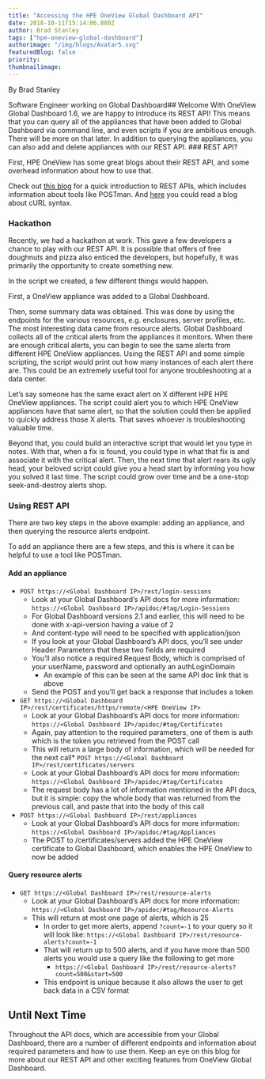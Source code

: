 ```yaml
---
title: "Accessing the HPE OneView Global Dashboard API"
date: 2018-10-11T15:14:06.880Z
author: Brad Stanley 
tags: ["hpe-oneview-global-dashboard"]
authorimage: "/img/blogs/Avatar5.svg"
featuredBlog: false
priority:
thumbnailimage:
---
```

By Brad Stanley

Software Engineer working on Global Dashboard## Welcome
With OneView Global Dashboard 1.6, we are happy to introduce its REST API! This means that you can query all of the appliances that have been added to Global Dashboard via command line, and even scripts if you are ambitious enough. There will be more on that later. In addition to querying the appliances, you can also add and delete appliances with our REST API. ### REST API? 

First, HPE OneView has some great blogs about their REST API, and some overhead information about how to use that. 

Check out [this blog](https://developer.hpe.com/blog/first-step-with-programming-the-hpe-composable-api) for a quick introduction to REST APIs, which includes information about tools like POSTman. And [here](https://developer.hpe.com/blog/curling-through-the-oneview-api) you could read a blog about cURL syntax. 
### Hackathon
Recently, we had a hackathon at work. This gave a few developers a chance to play with our REST API.  It is possible that offers of free doughnuts and pizza also enticed the developers, but hopefully, it was primarily the opportunity to create something new.

In the script we created, a few different things would happen.

First, a OneView appliance was added to a Global Dashboard. 

Then, some summary data was obtained. This was done by using the endpoints for the various resources, e.g. enclosures, server profiles, etc. The most interesting data came from resource alerts. Global Dashboard collects all of the critical alerts from the appliances it monitors. When there are enough critical alerts, you can begin to see the same alerts from different HPE OneView appliances. Using the REST API and some simple scripting, the script would print out how many instances of each alert there are. This could be an extremely useful tool for anyone troubleshooting at a data center.

Let’s say someone has the same exact alert on X different HPE HPE OneView appliances. The script could alert you to which HPE OneView appliances have that same alert, so that the solution could then be applied to quickly address those X alerts. That saves whoever is troubleshooting valuable time. 

Beyond that, you could build an interactive script that would let you type in notes. With that, when a fix is found, you could type in what that fix is and associate it with the critical alert. Then, the next time that alert rears its ugly head, your beloved script could give you a head start by informing you how you solved it last time. The script could grow over time and be a one-stop seek-and-destroy alerts shop.
### Using REST API

There are two key steps in the above example: adding an appliance, and then querying the resource alerts endpoint. 

To add an appliance there are a few steps, and this is where it can be helpful to use a tool like POSTman. 


#### **Add an appliance**
* `POST https://<Global Dashboard IP>/rest/login-sessions`
  * Look at your Global Dashboard’s API docs for more information: `https://<Global Dashboard IP>/apidoc/#tag/Login-Sessions`
  * For Global Dashboard versions 2.1 and earlier, this will need to be done with x-api-version having a value of 2
  * And content-type will need to be specified with application/json
  * If you look at your Global Dashboard’s API docs, you’ll see under Header Parameters that these two fields are required
  * You’ll also notice a required Request Body, which is comprised of your userName, password and optionally an authLoginDomain
    * An example of this can be seen at the same API doc link that is above
  * Send the POST and you’ll get back a response that includes a token
* `GET https://<Global Dashboard IP>/rest/certificates/https/remote/<HPE OneView IP>`
  * Look at your Global Dashboard’s API docs for more information: `https://<Global Dashboard IP>/apidoc/#tag/Certificates`
  * Again, pay attention to the required parameters, one of them is auth which is the token you retrieved from the POST call 
  * This will return a large body of information, which will be needed for the next call* `POST https://<Global Dashboard IP>/rest/certificates/servers`
  * Look at your Global Dashboard’s API docs for more information: `https://<Global Dashboard IP>/apidoc/#tag/Certificates`
  * The request body has a lot of information mentioned in the API docs, but it is simple: copy the whole body that was returned from the previous call, and paste that into the body of this call
* `POST https://<Global Dashboard IP>/rest/appliances`
  * Look at your Global Dashboard’s API docs for more information: `https://<Global Dashboard IP>/apidoc/#tag/Appliances`
  * The POST to /certificates/servers added the HPE OneView certificate to Global Dashboard, which enables the HPE OneView to now be added


#### **Query resource alerts**
* `GET https://<Global Dashboard IP>/rest/resource-alerts`
  * Look at your Global Dashboard’s API docs for more information: `https://<Global Dashboard IP>/apidoc/#tag/Resource-Alerts`
  * This will return at most one page of alerts, which is 25
    * In order to get more alerts, append `?count=-1` to your query so it will look like: `https://<Global Dashboard IP>/rest/resource-alerts?count=-1`
    * That will return up to 500 alerts, and if you have more than 500 alerts you would use a query like the following to get more
      * `https://<Global Dashboard IP>/rest/resource-alerts?count=500&start=500`
    * This endpoint is unique because it also allows the user to get back data in a CSV format
## Until Next Time

Throughout the API docs, which are accessible from your Global Dashboard, there are a number of different endpoints and information about required parameters and how to use them. Keep an eye on this blog for more about our REST API and other exciting features from OneView Global Dashboard.
